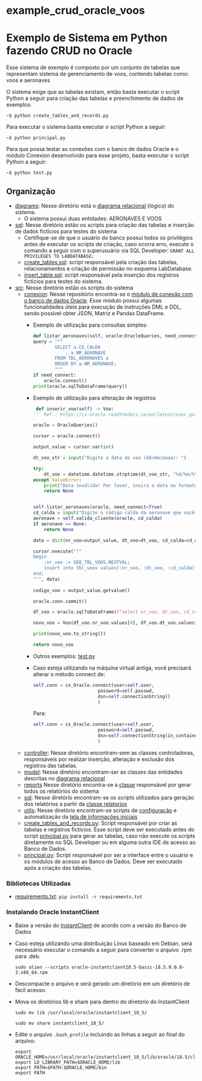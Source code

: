 # example_crud_oracle_voos
# Exemplo de Sistema em Python fazendo CRUD no Oracle

Esse sistema de exemplo é composto por um conjunto de tabelas que representam sistema de gerenciamento de voos, contendo tabelas como: voos e aeronaves

O sistema exige que as tabelas existam, então basta executar o script Python a seguir para criação das tabelas e preenchimento de dados de exemplos:
```shell
~$ python create_tables_and_records.py
```

Para executar o sistema basta executar o script Python a seguir:
```shell
~$ python principal.py
```

Para que possa testar as conexões com o banco de dados Oracle e o módulo Conexion desenvolvido para esse projeto, basta executar o script Python a seguir:
```shell
~$ python test.py
```

## Organização
- [diagrams](diagrams): Nesse diretório está o [diagrama relacional](diagrams/DIAGRAMA_SISTEMAVOOS.pdf) (lógico) do sistema.
    * O sistema possui duas entidades: AERONAVES E VOOS
- [sql](sql): Nesse diretório estão os scripts para criação das tabelas e inserção de dados fictícios para testes do sistema
    * Certifique-se de que o usuário do banco possui todos os privilégios antes de executar os scripts de criação, caso ocorra erro, execute o comando a seguir com o superusuário via SQL Developer: `GRANT ALL PRIVILEGES TO LABDATABASE;`
    * [create_tables.sql](sql/create_tables.sql): script responsável pela criação das tabelas, relacionamentos e criação de permissão no esquema LabDatabase.
    * [insert_table.sql](sql/insert_table.sql): script responsável pela inserção dos registros fictícios para testes do sistema.
- [src](src): Nesse diretório estão os scripts do sistema
    * [conexion](src/conexion): Nesse repositório encontra-se o [módulo de conexão com o banco de dados Oracle](src/conexion/oracle_queries.py). Esse módulo possui algumas funcionalidades úteis para execução de instruções DML e DDL, sendo possível obter JSON, Matriz e Pandas DataFrame.
      - Exemplo de utilização para consultas simples:

        ```python
        def listar_aeronaves(self, oracle:OracleQueries, need_connect:bool=False):
        query = """
                SELECT a.CD_CALDA
                    , a.NM_AERONAVE
                FROM TBL_AERONAVES a
                ORDER BY a.NM_AERONAVE;
                """
        if need_connect:
            oracle.connect()
        print(oracle.sqlToDataFrame(query))
        ```
      - Exemplo de utilização para alteração de registros

        ```python
         def inserir_voo(self) -> Voo:
        ''' Ref.: https://cx-oracle.readthedocs.io/en/latest/user_guide/plsql_execution.html#anonymous-pl-sql-blocks'''
        
        oracle = OracleQueries()
        
        cursor = oracle.connect()
        
        output_value = cursor.var(int)

        dt_voo_str = input("Digite a data do voo (dd/mm/aaaa): ")

        try:
            dt_voo = datetime.datetime.strptime(dt_voo_str, "%d/%m/%Y")
        except ValueError:
            print("Data inválida! Por favor, insira a data no formato dd/mm/aaaa.")
            return None
        

        self.listar_aeronaves(oracle, need_connect=True)
        cd_calda = input("Digite o código calda da aeronave que você deseja: ")
        aeronave = self.valida_cliente(oracle, cd_calda)
        if aeronave == None:
            return None

        data = dict(nr_voo=output_value, dt_voo=dt_voo, cd_calda=cd_calda)

        cursor.execute("""
        begin
            :nr_voo := SEQ_TBL_VOOS.NEXTVAL;
            insert into tbl_voos values(:nr_voo, :dt_voo, :cd_calda);
        end;
        """, data)
       
        codigo_voo = output_value.getvalue()
        
        oracle.conn.commit()
        
        df_voo = oracle.sqlToDataFrame(f"select nr_voo, dt_voo, cd_calda from tbl_voos where nr_voo = {codigo_voo}")
        
        novo_voo = Voo(df_voo.nr_voo.values[0], df_voo.dt_voo.values[0], df_voo.cd_calda.values[0])
        
        print(novo_voo.to_string())
        
        return novo_voo
        ```
      - Outros exemplos: [test.py](src/test.py)
      - Caso esteja utilizando na máquina virtual antiga, você precisará alterar o método connect de:
          ```python
          self.conn = cx_Oracle.connect(user=self.user,
                                  password=self.passwd,
                                  dsn=self.connectionString()
                                  )
          ```
        Para:
          ```python
          self.conn = cx_Oracle.connect(user=self.user,
                                  password=self.passwd,
                                  dsn=self.connectionString(in_container=True)
                                  )
          ```
    * [controller](src/controller/): Nesse diretório encontram-sem as classes controladoras, responsáveis por realizar inserção, alteração e exclusão dos registros das tabelas.
    * [model](src/model/): Nesse diretório encontram-ser as classes das entidades descritas no [diagrama relacional](diagrams/DIAGRAMA_SISTEMAVOOS.pdf)
    * [reports](src/reports/) Nesse diretório encontra-se a [classe](src/reports/relatorios.py) responsável por gerar todos os relatórios do sistema
    * [sql](src/sql/): Nesse diretório encontram-se os scripts utilizados para geração dos relatórios a partir da [classe relatorios](src/reports/relatorios.py)
    * [utils](src/utils/): Nesse diretório encontram-se scripts de [configuração](src/utils/config.py) e automatização da [tela de informações iniciais](src/utils/splash_screen.py)
    * [create_tables_and_records.py](src/create_tables_and_records.py): Script responsável por criar as tabelas e registros fictícios. Esse script deve ser executado antes do script [principal.py](src/principal.py) para gerar as tabelas, caso não execute os scripts diretamente no SQL Developer ou em alguma outra IDE de acesso ao Banco de Dados.
    * [principal.py](src/principal.py): Script responsável por ser a interface entre o usuário e os módulos de acesso ao Banco de Dados. Deve ser executado após a criação das tabelas.

### Bibliotecas Utilizadas
- [requirements.txt](src/requirements.txt): `pip install -r requirements.txt`

### Instalando Oracle InstantClient
- Baixe a versão do [InstantClient](https://www.oracle.com/database/technologies/instant-client/linux-x86-64-downloads.html) de acordo com a versão do Banco de Dados
- Caso esteja utilizando uma distribuição Linux baseado em Debian, será necessário executar o comando a seguir para converter o arquivo .rpm para .deb.
  ```shell
  sudo alien --scripts oracle-instantclient18.5-basic-18.5.0.0.0-3.x86_64.rpm
  ```
- Descompacte o arquivo e será gerado um diretório em um diretório de fácil acesso.
- Mova os diretórios lib e share para dentro do diretório do InstantClient
  ```shell
  sudo mv lib /usr/local/oracle/instantclient_18_5/
  ```
  
  ```shell
  sudo mv share instantclient_18_5/
  ```
- Edite o arquivo `.bash_profile` incluindo as linhas a seguir ao final do arquivo:
  ```shell
  export ORACLE_HOME=/usr/local/oracle/instantclient_18_5/lib/oracle/18.5/client64
  export LD_LIBRARY_PATH=$ORACLE_HOME/lib
  export PATH=$PATH:$ORACLE_HOME/bin
  export PATH
  ```
